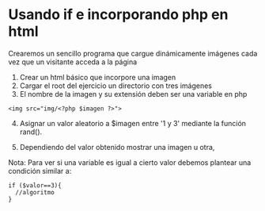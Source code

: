 Usando if e incorporando php en html
=========
Crearemos un sencillo programa que cargue dinámicamente imágenes cada vez que un visitante acceda a la página

1. Crear un html básico que incorpore una imagen
2. Cargar el root del ejercicio un directorio con tres imágenes
3. El nombre de la imagen y su extensión deben ser una variable en php
```
<img src="img/<?php $imagen ?>">
````
4.	Asignar  un valor aleatorio a $imagen entre '1 y 3' mediante la función rand(). 

5.	Dependiendo del valor obtenido mostrar una imagen u otra,

Nota:
Para ver si una variable es igual a cierto valor debemos plantear una condición similar a:

````
if ($valor==3){
  //algoritmo
}
````